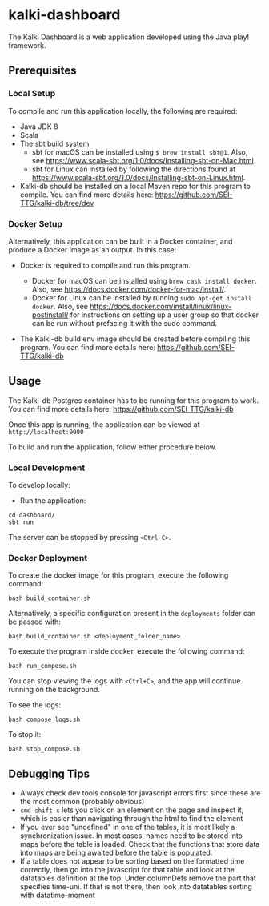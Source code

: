 # kalki-dashboard
The Kalki Dashboard is a web application developed using the Java play! framework.  

## Prerequisites

### Local Setup 
To compile and run this application locally, the following are required:

- Java JDK 8
- Scala 
- The sbt build system
  - sbt for macOS can be installed using `$ brew install sbt@1`. Also, see https://www.scala-sbt.org/1.0/docs/Installing-sbt-on-Mac.html
  - sbt for Linux can installed by following the directions found at https://www.scala-sbt.org/1.0/docs/Installing-sbt-on-Linux.html.
- Kalki-db should be installed on a local Maven repo for this program to compile. You can find more details here: https://github.com/SEI-TTG/kalki-db/tree/dev

### Docker Setup
Alternatively, this application can be built in a Docker container, and produce a Docker image as an output. In this case:

 - Docker is required to compile and run this program.
   - Docker for macOS can be installed using `brew cask install docker`. Also, see https://docs.docker.com/docker-for-mac/install/.
   - Docker for Linux can be installed by running `sudo apt-get install docker`.  Also, see https://docs.docker.com/install/linux/linux-postinstall/ for instructions on setting up a user group so that docker can be run without prefacing it with the sudo command.
 
 - The Kalki-db build env image should be created before compiling this program. You can find more details here: https://github.com/SEI-TTG/kalki-db


## Usage
The Kalki-db Postgres container has to be running for this program to work. You can find more details here: https://github.com/SEI-TTG/kalki-db

Once this app is running, the application can be viewed at `http://localhost:9000`

To build and run the application, follow either procedure below.

### Local Development
To develop locally:
- Run the application:
```
cd dashboard/
sbt run
```

The server can be stopped by pressing `<Ctrl-C>`. 

### Docker Deployment
To create the docker image for this program, execute the following command:

`bash build_container.sh`

Alternatively, a specific configuration present in the `deployments` folder can be passed with:

`bash build_container.sh <deployment_folder_name>`

To execute the program inside docker, execute the following command:

`bash run_compose.sh`

You can stop viewing the logs with `<Ctrl+C>`, and the app will continue running on the background.

To see the logs:

`bash compose_logs.sh`

To stop it:

`bash stop_compose.sh`

## Debugging Tips
* Always check dev tools console for javascript errors first since these are the most common (probably obvious)
* `cmd-shift-c` lets you click on an element on the page and inspect it, which is easier than navigating through the html to find the element
* If you ever see "undefined" in one of the tables, it is most likely a synchronization issue.  In most cases, names need to be stored into maps before the table is loaded.  Check that the functions that store data into maps are being awaited before the table is populated.
* If a table does not appear to be sorting based on the formatted time correctly, then go into the javascript for that table and look at the datatables definition at the top.  Under columnDefs remove the part that specifies time-uni.  If that is not there, then look into datatables sorting with datatime-moment

